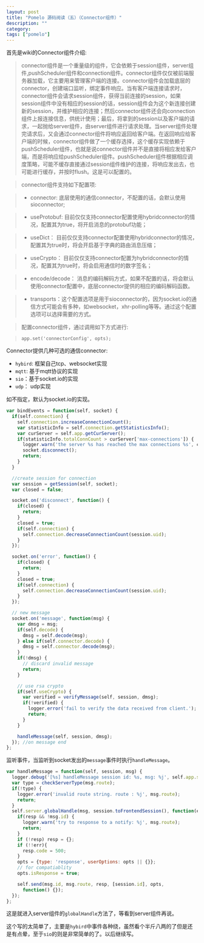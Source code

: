 ```yaml
---
layout: post
title: "Pomelo 源码阅读（五）（Connector组件）"
description: ""
category:
tags: ["pomelo"]
---
```


首先是wiki的Connector组件介绍:

>connector组件是一个重量级的组件，它会依赖于session组件，server组件,pushScheduler组件和connection组件。connector组件仅仅被前端服务器加载，它主要用来管理客户端的连接。connector组件会加载底层的connector，创建端口监听，绑定事件响应。当有客户端连接请求时，connector组件会请求session组件，获得当前连接的session，如果session组件中没有相应的session的话，session组件会为这个新连接创建新的session，并维护相应的连接；然后connector组件还会向connection组件上报连接信息，供统计使用；最后，将拿到的session以及客户端的请求，一起抛给server组件，由server组件进行请求处理。当server组件处理完请求后，又会通过connector组件将响应返回给客户端。在返回响应给客户端的时候，connector组件做了一个缓存选择，这个缓存实现依赖于pushScheduler组件，也就是说connector组件并不是直接将相应发给客户端，而是将响应给pushScheduler组件。pushScheduler组件根据相应调度策略，可能不缓存直接通过session组件维护的连接，将响应发出去，也可能进行缓存，并按时flush。这是可以配置的。

>connector组件支持如下配置项:

>   * connector: 底层使用的通信connector，不配置的话，会默认使用sioconnector;

>   * useProtobuf: 目前仅仅支持connector配置使用hybridconnector的情况，配置其为true，将开启消息的protobuf功能；

>   * useDict： 目前仅仅支持connector配置使用hybridconnector的情况，配置其为true时，将会开启基于字典的路由消息压缩；

>   * useCrypto： 目前仅仅支持connector配置为hybridconnector的情况，配置其为true时，将会启用通信时的数字签名；

>   * encode/decode： 消息的编码解码方式，如果不配置的话，将会默认使用connector配置中，底层connector提供的相应的编码解码函数。

>   * transports：这个配置选项是用于sioconnector的，因为socket.io的通信方式可能会有多种，如websocket，xhr-polling等等。通过这个配置选项可以选择需要的方式。

>配置connector组件，通过调用如下方式进行:

>`app.set('connectorConfig', opts);`

Connector提供几种可选的通信connector:

* `hybird`:  框架自己tcp、websocket实现
* `mqtt`: 基于mqtt协议的实现
* `sio`：基于socket.io的实现
* `udp`： udp实现

如不指定，默认为socket.io的实现。

```javascript
var bindEvents = function(self, socket) {
  if(self.connection) {
    self.connection.increaseConnectionCount();
    var statisticInfo = self.connection.getStatisticsInfo();
    var curServer = self.app.getCurServer();
    if(statisticInfo.totalConnCount > curServer['max-connections']) {
      logger.warn('the server %s has reached the max connections %s', curServer.id, curServer['max-connections']);
      socket.disconnect();
      return;
    }
  }

  //create session for connection
  var session = getSession(self, socket);
  var closed = false;

  socket.on('disconnect', function() {
    if(closed) {
      return;
    }
    closed = true;
    if(self.connection) {
      self.connection.decreaseConnectionCount(session.uid);
    }
  });

  socket.on('error', function() {
    if(closed) {
      return;
    }
    closed = true;
    if(self.connection) {
      self.connection.decreaseConnectionCount(session.uid);
    }
  });

  // new message
  socket.on('message', function(msg) {
    var dmsg = msg;
    if(self.decode) {
      dmsg = self.decode(msg);
    } else if(self.connector.decode) {
      dmsg = self.connector.decode(msg);
    }
    if(!dmsg) {
      // discard invalid message
      return;
    }

    // use rsa crypto
    if(self.useCrypto) {
      var verified = verifyMessage(self, session, dmsg);
      if(!verified) {
        logger.error('fail to verify the data received from client.');
        return;
      }
    }

    handleMessage(self, session, dmsg);
  }); //on message end
};
```

监听事件，当监听到socket发出的`message`事件时执行`handleMessage`。

```javascript
var handleMessage = function(self, session, msg) {
  logger.debug('[%s] handleMessage session id: %s, msg: %j', self.app.serverId, session.id, msg);
  var type = checkServerType(msg.route);
  if(!type) {
    logger.error('invalid route string. route : %j', msg.route);
    return;
  }
  self.server.globalHandle(msg, session.toFrontendSession(), function(err, resp, opts) {
    if(resp && !msg.id) {
      logger.warn('try to response to a notify: %j', msg.route);
      return;
    }
    if (!resp) resp = {};
    if (!!err){
      resp.code = 500;
    }
    opts = {type: 'response', userOptions: opts || {}};
    // for compatiablity
    opts.isResponse = true;

    self.send(msg.id, msg.route, resp, [session.id], opts,
      function() {});
  });
};
```

这是就进入server组件的`globalHandle`方法了，等看到server组件再说。

这个写的太简单了，主要是`hybird`中事件各种绕，虽然看个半斤八两的了但是还是有点晕，至于`sio`的则是非常简单的了。以后继续写。

